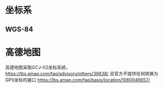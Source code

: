 # 坐标系
## WGS-84




# 高德地图

高德地图采取GCJ-02坐标系统，https://lbs.amap.com/faq/advisory/others/39838/  且官方不提供任何转换为GPS坐标的接口 https://lbs.amap.com/faq/basis/location/1060046657/